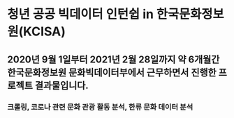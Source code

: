 # 청년 공공 빅데이터 인턴쉽 in 한국문화정보원(KCISA)

## 2020년 9월 1일부터 2021년 2월 28일까지 약 6개월간 한국문화정보원 문화빅데이터부에서 근무하면서 진행한 프로젝트 결과물입니다.

### 크롤링, 코로나 관련 문화 관광 활동 분석, 한류 문화 데이터 분석 
